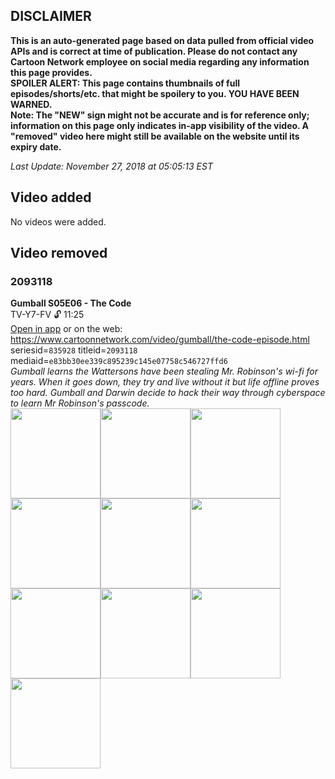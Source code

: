 ## DISCLAIMER
**This is an auto-generated page based on data pulled from official video APIs and is correct at time of publication. Please do not contact any Cartoon Network employee on social media regarding any information this page provides.**  
**SPOILER ALERT: This page contains thumbnails of full episodes/shorts/etc. that might be spoilery to you. YOU HAVE BEEN WARNED.**  
**Note: The "NEW" sign might not be accurate and is for reference only; information on this page only indicates in-app visibility of the video. A "removed" video here might still be available on the website until its expiry date.**  

_Last Update: November 27, 2018 at 05:05:13 EST_
## Video added
No videos were added.
## Video removed
### 2093118
**Gumball S05E06 - The Code**  
TV-Y7-FV 🔓 11:25  
[Open in app](https://tinyurl.com/y8dwmr2j) or on the web: https://www.cartoonnetwork.com/video/gumball/the-code-episode.html  
seriesid=`835928` titleid=`2093118` mediaid=`e83bb30ee339c895239c145e07758c546727ffd6`  
_Gumball learns the Wattersons have been stealing Mr. Robinson's wi-fi for years. When it goes down, they try and live without it but life offline proves too hard. Gumball and Darwin decide to hack their way through cyberspace to learn Mr Robinson's passcode._  
<a href="https://s3.amazonaws.com/cn-orchestrator/2093118_001_1280x720.jpg"><img src="https://s3.amazonaws.com/cn-orchestrator/2093118_001_640x360.jpg" height="144px" /></a><a href="https://s3.amazonaws.com/cn-orchestrator/2093118_002_1280x720.jpg"><img src="https://s3.amazonaws.com/cn-orchestrator/2093118_002_640x360.jpg" height="144px" /></a><a href="https://s3.amazonaws.com/cn-orchestrator/2093118_003_1280x720.jpg"><img src="https://s3.amazonaws.com/cn-orchestrator/2093118_003_640x360.jpg" height="144px" /></a><a href="https://s3.amazonaws.com/cn-orchestrator/2093118_004_1280x720.jpg"><img src="https://s3.amazonaws.com/cn-orchestrator/2093118_004_640x360.jpg" height="144px" /></a><a href="https://s3.amazonaws.com/cn-orchestrator/2093118_005_1280x720.jpg"><img src="https://s3.amazonaws.com/cn-orchestrator/2093118_005_640x360.jpg" height="144px" /></a><a href="https://s3.amazonaws.com/cn-orchestrator/2093118_006_1280x720.jpg"><img src="https://s3.amazonaws.com/cn-orchestrator/2093118_006_640x360.jpg" height="144px" /></a><a href="https://s3.amazonaws.com/cn-orchestrator/2093118_007_1280x720.jpg"><img src="https://s3.amazonaws.com/cn-orchestrator/2093118_007_640x360.jpg" height="144px" /></a><a href="https://s3.amazonaws.com/cn-orchestrator/2093118_008_1280x720.jpg"><img src="https://s3.amazonaws.com/cn-orchestrator/2093118_008_640x360.jpg" height="144px" /></a><a href="https://s3.amazonaws.com/cn-orchestrator/2093118_009_1280x720.jpg"><img src="https://s3.amazonaws.com/cn-orchestrator/2093118_009_640x360.jpg" height="144px" /></a><a href="https://s3.amazonaws.com/cn-orchestrator/2093118_010_1280x720.jpg"><img src="https://s3.amazonaws.com/cn-orchestrator/2093118_010_640x360.jpg" height="144px" /></a>

